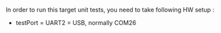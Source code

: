 In order to run this target unit tests, you need to take following HW setup :
* testPort = UART2 = USB, normally COM26
